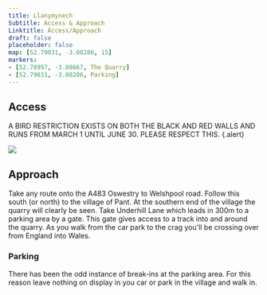 ```yaml
---
title: Llanymynech
Subtitle: Access & Approach
Linktitle: Access/Approach
draft: false
placeholder: false
map: [52.79031, -3.08286, 15]
markers: 
- [52.78997, -3.08667, The Quarry]
- [52.79031, -3.08286, Parking]
---
```




## Access

A BIRD RESTRICTION EXISTS ON BOTH THE BLACK AND RED WALLS AND RUNS FROM MARCH 1 UNTIL JUNE 30. PLEASE RESPECT THIS.
{.alert}

![](/img/north-wales/border-region/llanymynech/llanmap2.gif)
## Approach

Take any route onto the A483 Oswestry to Welshpool road. Follow this south (or north) to the village of Pant. At the southern end of the village the quarry will clearly be seen. Take Underhill Lane which leads in 300m to a parking area by a gate. This gate gives access to a track into and around the quarry. As you walk from the car park to the crag you'll be crossing over from England into Wales.


### Parking

There has been the odd instance of break-ins at the parking area. For this reason leave nothing on display in you car or park in the village and walk in.




